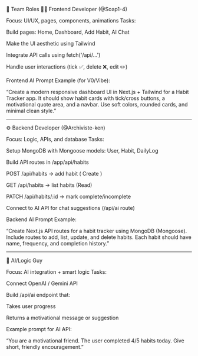 🧩 Team Roles
👨‍🎨 Frontend Developer (@Soap1-4)

Focus: UI/UX, pages, components, animations
Tasks:

Build pages: Home, Dashboard, Add Habit, AI Chat

Make the UI aesthetic using Tailwind

Integrate API calls using fetch('/api/...')

Handle user interactions (tick ✅, delete ❌, edit ✏️)

Frontend AI Prompt Example (for V0/Vibe):

“Create a modern responsive dashboard UI in Next.js + Tailwind for a Habit Tracker app. It should show habit cards with tick/cross buttons, a motivational quote area, and a navbar. Use soft colors, rounded cards, and minimal clean style.”


--------------------------------------------------------------------------------------------------------------------------
⚙️ Backend Developer (@Archiviste-ken)

Focus: Logic, APIs, and database
Tasks:

Setup MongoDB with Mongoose models: User, Habit, DailyLog

Build API routes in /app/api/habits

POST /api/habits → add habit ( Create )

GET /api/habits → list habits (Read)

PATCH /api/habits/:id → mark complete/incomplete

Connect to AI API for chat suggestions (/api/ai route)

Backend AI Prompt Example:

“Create Next.js API routes for a habit tracker using MongoDB (Mongoose). Include routes to add, list, update, and delete habits. Each habit should have name, frequency, and completion history.”

--------------------------------------------------------------------------------------------------------------------------
🤖 AI/Logic Guy

Focus: AI integration + smart logic
Tasks:

Connect OpenAI / Gemini API

Build /api/ai endpoint that:

Takes user progress

Returns a motivational message or suggestion

Example prompt for AI API:

“You are a motivational friend. The user completed 4/5 habits today. Give short, friendly encouragement.”